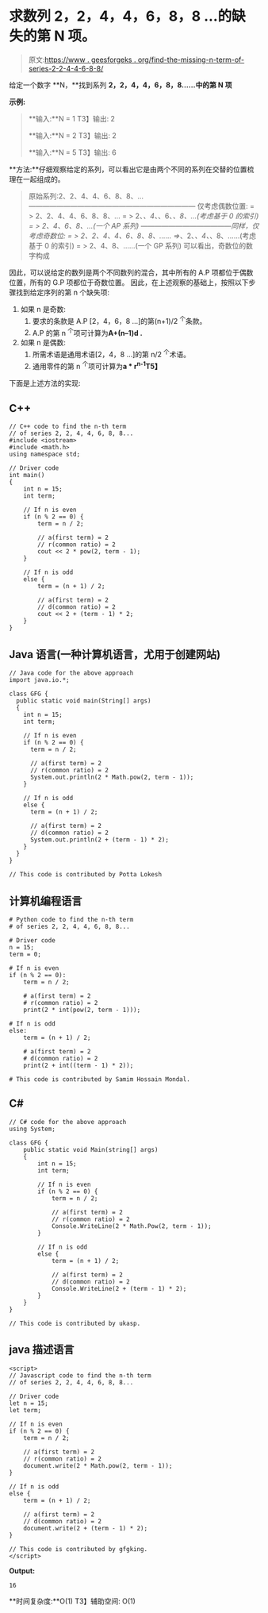 # 求数列 2，2，4，4，6，8，8 …的缺失的第 N 项。

> 原文:[https://www . geesforgeks . org/find-the-missing-n-term-of-series-2-2-4-4-6-8-8/](https://www.geeksforgeeks.org/find-the-missing-n-th-term-of-the-series-2-2-4-4-6-8-8/)

给定一个数字 **N，**找到系列 **2，2，4，4，6，8，8……**中的**第 N 项**

**示例:**

> **输入:**N = 1
> T3】输出: 2
> 
> **输入:**N = 2
> T3】输出: 2
> 
> **输入:**N = 5
> T3】输出: 6

**方法:**仔细观察给定的系列，可以看出它是由两个不同的系列在交替的位置梳理在一起组成的。

> 原始系列:2、2、4、4、6、8、8、…
> ————————————————————————
> 仅考虑偶数位置:
> = > 2、2、4、4、6、8、8、…
> = > 2、_、4、_、6、_、8、…(考虑基于 0 的索引)
> = > 2、4、6、8、…(一个 AP 系列)
> —————————————同样，仅考虑奇数位:
> = > 2、2、4、4、6、8、8、……
> =>_、2、_、4、_、8、……(考虑基于 0 的索引)
> = > 2、4、8、……(一个 GP 系列)
> 可以看出，奇数位的数字构成

因此，可以说给定的数列是两个不同数列的混合，其中所有的 A.P 项都位于偶数位置，所有的 G.P 项都位于奇数位置。
因此，在上述观察的基础上，按照以下步骤找到给定序列的第 n 个缺失项:

1.  如果 n 是奇数:
    1.  要求的条款是 A.P [2，4，6，8 …]的第(n+1)/2 <sup>个</sup>条款。
    2.  A.P 的第 n <sup>个</sup>项可计算为**A+(n–1)d .**
2.  如果 n 是偶数:
    1.  所需术语是通用术语[2，4，8 …]的第 n/2 <sup>个</sup>术语。
    2.  通用零件的第 n <sup>个</sup>项可计算为**a * r<sup>n-1</sup>T5】**

下面是上述方法的实现:

## C++

```
// C++ code to find the n-th term
// of series 2, 2, 4, 4, 6, 8, 8...
#include <iostream>
#include <math.h>
using namespace std;

// Driver code
int main()
{
    int n = 15;
    int term;

    // If n is even
    if (n % 2 == 0) {
        term = n / 2;

        // a(first term) = 2
        // r(common ratio) = 2
        cout << 2 * pow(2, term - 1);
    }

    // If n is odd
    else {
        term = (n + 1) / 2;

        // a(first term) = 2
        // d(common ratio) = 2
        cout << 2 + (term - 1) * 2;
    }
}
```

## Java 语言(一种计算机语言，尤用于创建网站)

```
// Java code for the above approach
import java.io.*;

class GFG {
  public static void main(String[] args)
  {
    int n = 15;
    int term;

    // If n is even
    if (n % 2 == 0) {
      term = n / 2;

      // a(first term) = 2
      // r(common ratio) = 2
      System.out.println(2 * Math.pow(2, term - 1));
    }

    // If n is odd
    else {
      term = (n + 1) / 2;

      // a(first term) = 2
      // d(common ratio) = 2
      System.out.println(2 + (term - 1) * 2);
    }
  }
}

// This code is contributed by Potta Lokesh
```

## 计算机编程语言

```
# Python code to find the n-th term
# of series 2, 2, 4, 4, 6, 8, 8...

# Driver code
n = 15;
term = 0;

# If n is even
if (n % 2 == 0):
    term = n / 2;

    # a(first term) = 2
    # r(common ratio) = 2
    print(2 * int(pow(2, term - 1)));

# If n is odd
else:
    term = (n + 1) / 2;

    # a(first term) = 2
    # d(common ratio) = 2
    print(2 + int((term - 1) * 2));

# This code is contributed by Samim Hossain Mondal.
```

## C#

```
// C# code for the above approach
using System;

class GFG {
    public static void Main(string[] args)
    {
        int n = 15;
        int term;

        // If n is even
        if (n % 2 == 0) {
            term = n / 2;

            // a(first term) = 2
            // r(common ratio) = 2
            Console.WriteLine(2 * Math.Pow(2, term - 1));
        }

        // If n is odd
        else {
            term = (n + 1) / 2;

            // a(first term) = 2
            // d(common ratio) = 2
            Console.WriteLine(2 + (term - 1) * 2);
        }
    }
}

// This code is contributed by ukasp.
```

## java 描述语言

```
<script>
// Javascript code to find the n-th term
// of series 2, 2, 4, 4, 6, 8, 8...

// Driver code
let n = 15;
let term;

// If n is even
if (n % 2 == 0) {
    term = n / 2;

    // a(first term) = 2
    // r(common ratio) = 2
    document.write(2 * Math.pow(2, term - 1));
}

// If n is odd
else {
    term = (n + 1) / 2;

    // a(first term) = 2
    // d(common ratio) = 2
    document.write(2 + (term - 1) * 2);
}

// This code is contributed by gfgking.
</script>
```

**Output:** 

```
16
```

**时间复杂度:**O(1)
T3】辅助空间: O(1)